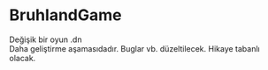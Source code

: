 # BruhlandGame
Değişik bir oyun .dn\
Daha geliştirme aşamasıdadır.
Buglar vb. düzeltilecek.
Hikaye tabanlı olacak.
